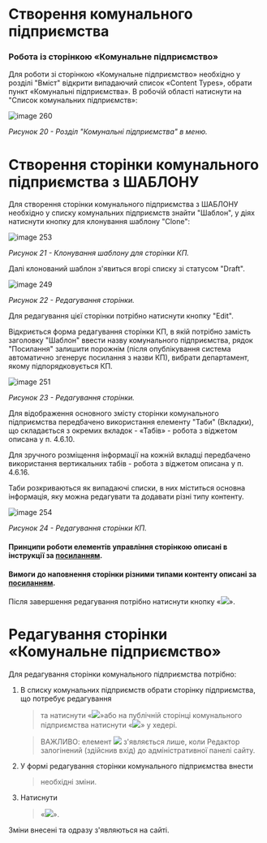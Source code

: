 # Створення комунального підприємства
### Робота із сторінкою «Комунальне підприємство»

Для роботи зі сторінкою «Комунальне підприємство» необхідно у розділі "Вміст" відкрити 
випадаючий список «Content Types», обрати пункт «Комунальні підприємства». 
В робочій області натиснути на "Список комунальних підприємств»:

![image 260](https://user-images.githubusercontent.com/69002683/189367697-2bff7036-8334-40f1-9f66-536fcb976ab1.png)

*Рисунок 20 - Розділ "Комунальні підприємства" в меню.*

# Створення сторінки комунального підприємства з ШАБЛОНУ

Для створення сторінки комунального підприємства з ШАБЛОНУ необхідно у списку комунальних підприємств 
знайти "Шаблон", у діях натиснути кнопку для клонування шаблону "Clone":

![image 253](https://user-images.githubusercontent.com/69002683/189140675-be1f8a86-ec47-4ac2-9343-704a8e5972b1.png)

*Рисунок 21 - Клонування шаблону для сторінки КП.*

Далі клонований шаблон з'явиться вгорі списку зі статусом "Draft". 

![image 249](https://user-images.githubusercontent.com/69002683/189120035-57ea32a5-e379-4eac-805b-c80bfb82952d.png)

*Рисунок 22 - Редагування сторінки.*

Для редагування цієї сторінки потрібно натиснути кнопку "Edit". 

Відкриється форма редагування сторінки КП, в якій потрібно замість заголовку "Шаблон" ввести назву комунального підприємства, рядок "Посилання" залишити порожнім (після опублікування система автоматично згенерує посилання з назви КП), вибрати департамент, якому підпорядковується КП.

![image 251](https://user-images.githubusercontent.com/69002683/189125120-c5e2101f-664f-4160-9c1d-f263f39324af.png)

*Рисунок 23 - Редагування сторінки.*

Для відображення основного змісту сторінки комунального підприємства
передбачено використання елементу "Таби" (Вкладки), що складається з
окремих вкладок - «Табів» - робота з віджетом описана у п. 4.6.10.

Для зручного розміщення інформації на кожній вкладці передбачено
використання вертикальних табів - робота з віджетом описана у п.
4.6.16.

Таби розкриваються як випадаючі списки, в них міститься основна інформація, яку можна редагувати та додавати різні типу контенту.

![image 254](https://user-images.githubusercontent.com/69002683/189347736-73a06b98-c3ec-4e8d-bbe5-7af53c24875d.png)

*Рисунок 24 - Редагування сторінки КП.*

#### Принципи роботи елементів управління сторінкою описані в інструкції за [посиланням](https://docs.vmr.gov.ua/ContentEditors/ContentEditor_Manual/#_5).

#### Вимоги до наповнення сторінки різними типами контенту описані за [посиланням](https://docs.vmr.gov.ua/ContentEditors/ContentEditor_Manual/#_14).

Після завершення редагування потрібно натиснути кнопку 
«![](assets/media/image85.png)».

# Редагування сторінки «Комунальне підприємство»

Для редагування сторінки комунального підприємства потрібно:

1.  В списку комунальних підприємств обрати сторінку підприємства, що потребує редагування
    > та натиснути
    > «![](assets/media/image86.png)»або на публічній сторінці
    > комунального підприємства натиснути
    > «![](assets/media/image2.png)» у хедері.
    
    > ВАЖЛИВО: елемент ![](assets/media/image2.png) з'являється лише, коли Редактор залогінений (здійснив вхід) до адміністративної панелі сайту.

2.  У формі редагування сторінки комунального підприємства внести
    > необхідні зміни.

3.  Натиснути
    > «![](assets/media/image85.png)».

Зміни внесені та одразу з'являються на сайті.
